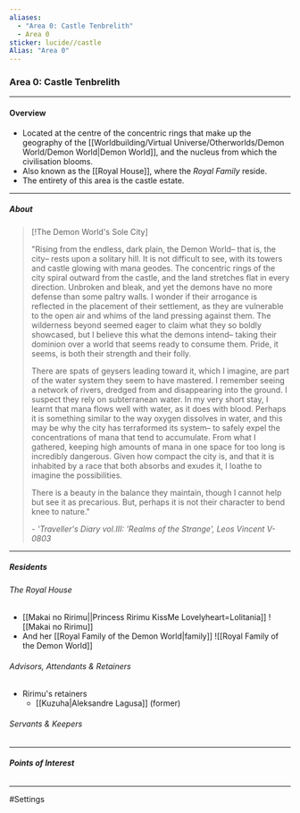 ```yaml
---
aliases:
  - "Area 0: Castle Tenbrelith"
  - Area 0
sticker: lucide//castle
Alias: "Area 0"
---
```


### Area 0: Castle Tenbrelith
---
#### Overview
- Located at the centre of the concentric rings that make up the geography of the [[Worldbuilding/Virtual Universe/Otherworlds/Demon World/Demon World|Demon World]], and the nucleus from which the civilisation blooms.
- Also known as the [[Royal House]], where the *Royal Family* reside.
- The entirety of this area is the castle estate.

----
##### About

> [!The Demon World's Sole City]
>
> "Rising from the endless, dark plain, the Demon World– that is, the city– rests upon a solitary hill. It is not difficult to see, with its towers and castle glowing with mana geodes. The concentric rings of the city spiral outward from the castle, and the land stretches flat in every direction. Unbroken and bleak, and yet the demons have no more defense than some paltry walls. I wonder if their arrogance is reflected in the placement of their settlement, as they are vulnerable to the open air and whims of the land pressing against them. The wilderness beyond seemed eager to claim what they so boldly showcased, but I believe this what the demons intend– taking their dominion over a world that seems ready to consume them. Pride, it seems, is both their strength and their folly.
> 		
> There are spats of geysers leading toward it, which I imagine, are part of the water system they seem to have mastered. I remember seeing a network of rivers, dredged from and disappearing into the ground. I suspect they rely on subterranean water. In my very short stay, I learnt that mana flows well with water, as it does with blood. Perhaps it is something similar to the way oxygen dissolves in water, and this may be why the city has terraformed its system– to safely expel the concentrations of mana that tend to accumulate. From what I gathered, keeping high amounts of mana in one space for too long is incredibly dangerous. Given how compact the city is, and that it is inhabited by a race that both absorbs and exudes it, I loathe to imagine the possibilities.
> 		
>There is a beauty in the balance they maintain, though I cannot help but see it as precarious. But, perhaps it is not their character to bend knee to nature."
> 		
> *- 'Traveller's Diary vol.III: 'Realms of the Strange', Leos Vincent V-0803*


---
##### Residents 

###### The Royal House
- [[Makai no Ririmu||Princess Ririmu KissMe Lovelyheart=Lolitania]]
![[Makai no Ririmu]]
- And her [[Royal Family of the Demon World|family]]
![[Royal Family of the Demon World]]

###### Advisors, Attendants & Retainers
- Ririmu's retainers
	- [[Kuzuha|Aleksandre Lagusa]] (former)

###### Servants & Keepers 


---
##### Points of Interest

###### 

---
#Settings 
